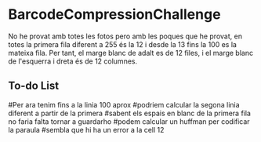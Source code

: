 # BarcodeCompressionChallenge

No he provat amb totes les fotos pero amb les poques que he provat, en totes la primera fila diferent a 255 és la 12 i desde la 13 fins la 100 es la mateixa fila. 
Per tant, el marge blanc de adalt es de 12 files, i el marge blanc de l'esquerra i dreta és de 12 columnes. 

## To-do List
#Per ara tenim fins a la linia 100 aprox 
#podriem calcular la segona linia diferent a partir de la primera
#sabent els espais en blanc de la primera fila no faria falta tornar a guardarho
#podem calcular un huffman per codificar la paraula
#sembla que hi ha un error a la cell 12
